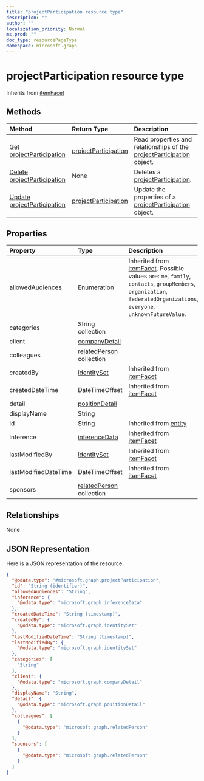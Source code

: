 ```yaml
---
title: "projectParticipation resource type"
description: ""
author: ""
localization_priority: Normal
ms.prod: ""
doc_type: resourcePageType
Namespace: microsoft.graph
---
```



# projectParticipation resource type




Inherits from [itemFacet](../resources/itemFacet.md)

## Methods
|Method|Return Type|Description|
|:---|:---|:---|
|[Get projectParticipation](../api/projectparticipation-get.md)|[projectParticipation](../resources/projectParticipation.md)|Read properties and relationships of the [projectParticipation](../resources/projectparticipation.md) object.|
|[Delete projectParticipation](../api/projectparticipation-delete.md)|None|Deletes a [projectParticipation](../resources/projectparticipation.md).|
|[Update projectParticipation](../api/projectparticipation-update.md)|[projectParticipation](../resources/projectParticipation.md)|Update the properties of a [projectParticipation](../resources/projectparticipation.md) object.|

## Properties
|Property|Type|Description|
|:---|:---|:---|
|allowedAudiences|Enumeration| Inherited from [itemFacet](../resources/itemFacet.md). Possible values are: `me`, `family`, `contacts`, `groupMembers`, `organization`, `federatedOrganizations`, `everyone`, `unknownFutureValue`.|
|categories|String collection||
|client|[companyDetail](../resources/companyDetail.md)||
|colleagues|[relatedPerson](../resources/relatedPerson.md) collection||
|createdBy|[identitySet](../resources/identitySet.md)| Inherited from [itemFacet](../resources/itemFacet.md)|
|createdDateTime|DateTimeOffset| Inherited from [itemFacet](../resources/itemFacet.md)|
|detail|[positionDetail](../resources/positionDetail.md)||
|displayName|String||
|id|String| Inherited from [entity](../resources/entity.md)|
|inference|[inferenceData](../resources/inferenceData.md)| Inherited from [itemFacet](../resources/itemFacet.md)|
|lastModifiedBy|[identitySet](../resources/identitySet.md)| Inherited from [itemFacet](../resources/itemFacet.md)|
|lastModifiedDateTime|DateTimeOffset| Inherited from [itemFacet](../resources/itemFacet.md)|
|sponsors|[relatedPerson](../resources/relatedPerson.md) collection||

## Relationships
None

## JSON Representation
Here is a JSON representation of the resource.
<!-- {
  "blockType": "resource",
  "keyProperty": "id",
  "@odata.type": "microsoft.graph.projectParticipation",
  "baseType": "microsoft.graph.itemFacet",
  "openType": false
}
-->
``` json
{
  "@odata.type": "#microsoft.graph.projectParticipation",
  "id": "String (identifier)",
  "allowedAudiences": "String",
  "inference": {
    "@odata.type": "microsoft.graph.inferenceData"
  },
  "createdDateTime": "String (timestamp)",
  "createdBy": {
    "@odata.type": "microsoft.graph.identitySet"
  },
  "lastModifiedDateTime": "String (timestamp)",
  "lastModifiedBy": {
    "@odata.type": "microsoft.graph.identitySet"
  },
  "categories": [
    "String"
  ],
  "client": {
    "@odata.type": "microsoft.graph.companyDetail"
  },
  "displayName": "String",
  "detail": {
    "@odata.type": "microsoft.graph.positionDetail"
  },
  "colleagues": [
    {
      "@odata.type": "microsoft.graph.relatedPerson"
    }
  ],
  "sponsors": [
    {
      "@odata.type": "microsoft.graph.relatedPerson"
    }
  ]
}
```

